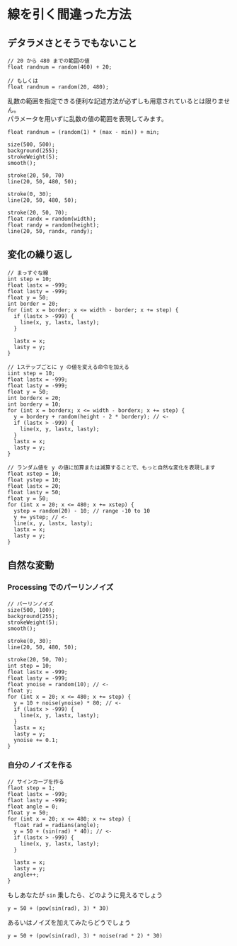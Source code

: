 # 線を引く間違った方法
## デタラメさとそうでもないこと

```processing
// 20 から 480 までの範囲の値
float randnum = random(460) + 20;

// もしくは
float randnum = random(20, 480);
```

乱数の範囲を指定できる便利な記述方法が必ずしも用意されているとは限りません。  
パラメータを用いずに乱数の値の範囲を表現してみます。
```processing
float randnum = (random(1) * (max - min)) + min;
```

```processing
size(500, 500);
background(255);
strokeWeight(5);
smooth();

stroke(20, 50, 70)
line(20, 50, 480, 50);
```

```processing
stroke(0, 30);
line(20, 50, 480, 50);

stroke(20, 50, 70);
float randx = random(width);
float randy = random(height);
line(20, 50, randx, randy);
```

## 変化の繰り返し

```processing
// まっすぐな線
int step = 10;
float lastx = -999;
float lasty = -999;
float y = 50;
int border = 20;
for (int x = border; x <= width - border; x += step) {
  if (lastx > -999) {
    line(x, y, lastx, lasty);
  }
  
  lastx = x;
  lasty = y;
}
```

```processing
// 1ステップごとに y の値を変える命令を加える
iint step = 10;
float lastx = -999;
float lasty = -999;
float y = 50;
int borderx = 20;
int bordery = 10;
for (int x = borderx; x <= width - borderx; x += step) {
  y = bordery + random(height - 2 * bordery); // <-
  if (lastx > -999) {
    line(x, y, lastx, lasty);
  }
  lastx = x;
  lasty = y;
}
```

```processing
// ランダム値を y の値に加算または減算することで、もっと自然な変化を表現します
float xstep = 10;
float ystep = 10;
float lastx = 20;
float lasty = 50;
float y = 50;
for (int x = 20; x <= 480; x += xstep) {
  ystep = random(20) - 10; // range -10 to 10
  y += ystep; // <-
  line(x, y, lastx, lasty);
  lastx = x;
  lasty = y;
}
```

## 自然な変動
### Processing でのパーリンノイズ

```processing
// パーリンノイズ
size(500, 100);
background(255);
strokeWeight(5);
smooth();

stroke(0, 30);
line(20, 50, 480, 50);

stroke(20, 50, 70);
int step = 10;
float lastx = -999;
float lasty = -999;
float ynoise = random(10); // <-
float y;
for (int x = 20; x <= 480; x += step) {
  y = 10 + noise(ynoise) * 80; // <-
  if (lastx > -999) {
    line(x, y, lastx, lasty);
  }
  lastx = x;
  lasty = y;
  ynoise += 0.1;
}
```

### 自分のノイズを作る

```processing
// サインカーブを作る
flaot step = 1;
float lastx = -999;
flaot lasty = -999;
float angle = 0;
float y = 50;
for (int x = 20; x <= 480; x += step) {
  float rad = radians(angle);
  y = 50 + (sin(rad) * 40); // <-
  if (lastx > -999) {
    line(x, y, lastx, lasty);
  }
  
  lastx = x;
  lasty = y;
  angle++;
}
```

もしあなたが `sin` 乗したら、どのように見えるでしょう

```processing
y = 50 + (pow(sin(rad), 3) * 30)
```

あるいはノイズを加えてみたらどうでしょう

```processing
y = 50 + (pow(sin(rad), 3) * noise(rad * 2) * 30)
```
